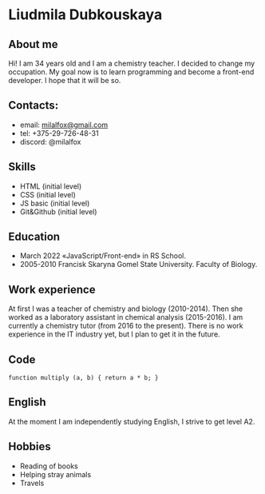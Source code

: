 # Liudmila Dubkouskaya 

## About me
Hi! I am 34 years old and I am a chemistry teacher. I decided to change my occupation. My goal now is to learn programming and become a front-end developer. I hope that it will be so.

## Contacts:
* email: milalfox@gmail.com
* tel: +375-29-726-48-31
* discord: @milalfox

## Skills
* HTML (initial level)
* CSS (initial level)
* JS basic (initial level)
* Git&Github (initial level)

## Education
* March 2022 «JavaScript/Front-end» in RS School.
* 2005-2010 Francisk Skaryna Gomel State University. Faculty of Biology.

## Work experience
At first I was a teacher of chemistry and biology (2010-2014). Then she worked as a laboratory assistant in chemical analysis (2015-2016). I am currently a chemistry tutor (from 2016 to the present). There is no work experience in the IT industry yet, but I plan to get it in the future.

## Code 
`function multiply (a, b) { return a * b; }`

## English
At the moment I am independently studying English, I strive to get level A2.

## Hobbies
* Reading of books
* Helping stray animals
* Travels